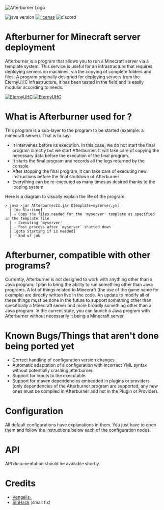 ![Afterburner Logo](https://i.imgur.com/O6InVVP.png)

![java version](https://badge.ttsalpha.com/api?icon=oracle&label=java-version&status=8-21&color=green&iconColor=green)
[![license](https://badge.ttsalpha.com/api?label=license&status=GPL-3.0&color=pink)](https://www.gnu.org/licenses/why-not-lgpl.html)
![discord](https://badge.ttsalpha.com/api?icon=discord&label=discord&status=vengelis_&color=purple&iconColor=purple)

# Afterburner for Minecraft server deployment

Afterburner is a program that allows you to run a Minecraft server via a template system. This service is useful for an infrastructure that requires deploying servers on machines, via the copying of complete folders and files.
A program originally designed for deploying servers from the EternyUHC infrastructure, it has been tested in the field and is easily modular according to needs.

[![EternyUHC](https://badge.ttsalpha.com/api?label=EternyUHC&status=website&color=mint)](https://www.eternyuhc.fr/)
[![EternyUHC](https://badge.ttsalpha.com/api?label=EternyUHC&status=discord&color=teal)](https://discord.gg/eternyuhc)

# What is Afterburner used for ?

This program is a sub-layer to the program to be started (example: a minecraft server). That is to say:
- It intervenes before its execution. In this case, we do not start the final program directly but we start Afterburner. It will take care of copying the necessary data before the execution of the final program.
- It starts the final program and records all the logs returned by the console
- After stopping the final program, it can take care of executing new instructions before the final shutdown of Afterburner
- Everything can be re-executed as many times as desired thanks to the looping system

Here is a diagram to visually explain the life of the program:
```
> java -jar AfterburnerII.jar Dtemplate=myserver.yml
  | [do Starting]
  | - Copy the files needed for the 'myserver' template as specified in the template file
  | - Executing 'myserver'
  | - Post process after `myserver` shutted down
  | [goto Starting if is needed]
  | - End of job
```

# Afterburner, compatible with other programs?

Currently, Afterburner is not designed to work with anything other than a Java program. I plan to bring the ability to run something other than Java programs. A lot of things related to Minecraft (the use of the game name for example) are directly written live in the code. 
An update to modify all of these things must be done in the future to support something other than specifically a Minecraft server and more broadly something other than a Java program. In the current state, you can launch a Java program with Afterburner without necessarily it being a Minecraft server.

# Known Bugs/Things that aren't done being ported yet

- Correct handling of configuration version changes.
- Automatic adaptation of a configuration with incorrect YML syntax without potentially crashing afterburner.
- Support for inputs to the executable.
- Support for maven dependencies embedded in plugins or providers (only dependencies of the Afterburner program are supported, any new ones must be compiled in Afterburner and not in the Plugin or Provider).

# Configuration

All default configurations have explanations in them. You just have to open them and follow the instructions below each of the configuration nodes.

# API

API documentation should be available shortly.

# Credits

- [Vengelis_](https://github.com/Vengelis)
- [SiriHack](https://github.com/CyriacF) (small fix)


